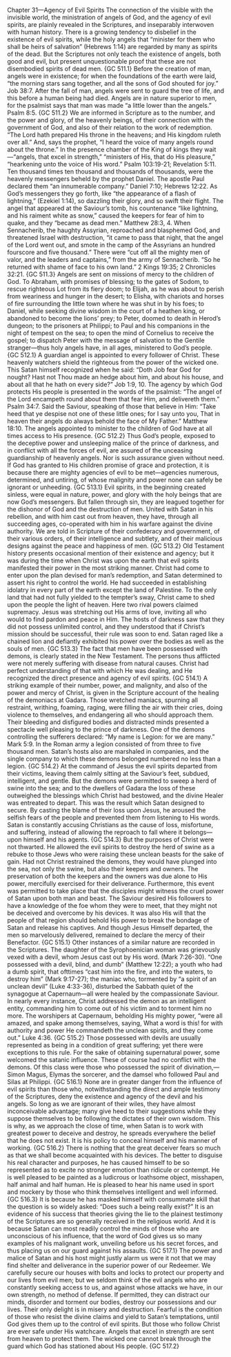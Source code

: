 Chapter 31—Agency of Evil Spirits
The connection of the visible with the invisible world, the ministration of angels of God, and the agency of evil spirits, are plainly revealed in the Scriptures, and inseparably interwoven with human history. There is a growing tendency to disbelief in the existence of evil spirits, while the holy angels that “minister for them who shall be heirs of salvation” (Hebrews 1:14) are regarded by many as spirits of the dead. But the Scriptures not only teach the existence of angels, both good and evil, but present unquestionable proof that these are not disembodied spirits of dead men. {GC 511.1}
Before the creation of man, angels were in existence; for when the foundations of the earth were laid, “the morning stars sang together, and all the sons of God shouted for joy.” Job 38:7. After the fall of man, angels were sent to guard the tree of life, and this before a human being had died. Angels are in nature superior to men, for the psalmist says that man was made “a little lower than the angels.” Psalm 8:5. {GC 511.2}
We are informed in Scripture as to the number, and the power and glory, of the heavenly beings, of their connection with the government of God, and also of their relation to the work of redemption. “The Lord hath prepared His throne in the heavens; and His kingdom ruleth over all.” And, says the prophet, “I heard the voice of many angels round about the throne.” In the presence chamber of the King of kings they wait—“angels, that excel in strength,” “ministers of His, that do His pleasure,” “hearkening unto the voice of His word.” Psalm 103:19-21; Revelation 5:11. Ten thousand times ten thousand and thousands of thousands, were the heavenly messengers beheld by the prophet Daniel. The apostle Paul declared them “an innumerable company.” Daniel 7:10; Hebrews 12:22. As God’s messengers they go forth, like “the appearance of a flash of lightning,” (Ezekiel 1:14), so dazzling their glory, and so swift their flight. The angel that appeared at the Saviour’s tomb, his countenance “like lightning, and his raiment white as snow,” caused the keepers for fear of him to quake, and they “became as dead men.” Matthew 28:3, 4. When Sennacherib, the haughty Assyrian, reproached and blasphemed God, and threatened Israel with destruction, “it came to pass that night, that the angel of the Lord went out, and smote in the camp of the Assyrians an hundred fourscore and five thousand.” There were “cut off all the mighty men of valor, and the leaders and captains,” from the army of Sennacherib. “So he returned with shame of face to his own land.” 2 Kings 19:35; 2 Chronicles 32:21. {GC 511.3}
Angels are sent on missions of mercy to the children of God. To Abraham, with promises of blessing; to the gates of Sodom, to rescue righteous Lot from its fiery doom; to Elijah, as he was about to perish from weariness and hunger in the desert; to Elisha, with chariots and horses of fire surrounding the little town where he was shut in by his foes; to Daniel, while seeking divine wisdom in the court of a heathen king, or abandoned to become the lions’ prey; to Peter, doomed to death in Herod’s dungeon; to the prisoners at Philippi; to Paul and his companions in the night of tempest on the sea; to open the mind of Cornelius to receive the gospel; to dispatch Peter with the message of salvation to the Gentile stranger—thus holy angels have, in all ages, ministered to God’s people. {GC 512.1}
A guardian angel is appointed to every follower of Christ. These heavenly watchers shield the righteous from the power of the wicked one. This Satan himself recognized when he said: “Doth Job fear God for nought? Hast not Thou made an hedge about him, and about his house, and about all that he hath on every side?” Job 1:9, 10. The agency by which God protects His people is presented in the words of the psalmist: “The angel of the Lord encampeth round about them that fear Him, and delivereth them.” Psalm 34:7. Said the Saviour, speaking of those that believe in Him: “Take heed that ye despise not one of these little ones; for I say unto you, That in heaven their angels do always behold the face of My Father.” Matthew 18:10. The angels appointed to minister to the children of God have at all times access to His presence. {GC 512.2}
Thus God’s people, exposed to the deceptive power and unsleeping malice of the prince of darkness, and in conflict with all the forces of evil, are assured of the unceasing guardianship of heavenly angels. Nor is such assurance given without need. If God has granted to His children promise of grace and protection, it is because there are mighty agencies of evil to be met—agencies numerous, determined, and untiring, of whose malignity and power none can safely be ignorant or unheeding. {GC 513.1}
Evil spirits, in the beginning created sinless, were equal in nature, power, and glory with the holy beings that are now God’s messengers. But fallen through sin, they are leagued together for the dishonor of God and the destruction of men. United with Satan in his rebellion, and with him cast out from heaven, they have, through all succeeding ages, co-operated with him in his warfare against the divine authority. We are told in Scripture of their confederacy and government, of their various orders, of their intelligence and subtlety, and of their malicious designs against the peace and happiness of men. {GC 513.2}
Old Testament history presents occasional mention of their existence and agency; but it was during the time when Christ was upon the earth that evil spirits manifested their power in the most striking manner. Christ had come to enter upon the plan devised for man’s redemption, and Satan determined to assert his right to control the world. He had succeeded in establishing idolatry in every part of the earth except the land of Palestine. To the only land that had not fully yielded to the tempter’s sway, Christ came to shed upon the people the light of heaven. Here two rival powers claimed supremacy. Jesus was stretching out His arms of love, inviting all who would to find pardon and peace in Him. The hosts of darkness saw that they did not possess unlimited control, and they understood that if Christ’s mission should be successful, their rule was soon to end. Satan raged like a chained lion and defiantly exhibited his power over the bodies as well as the souls of men. {GC 513.3}
The fact that men have been possessed with demons, is clearly stated in the New Testament. The persons thus afflicted were not merely suffering with disease from natural causes. Christ had perfect understanding of that with which He was dealing, and He recognized the direct presence and agency of evil spirits. {GC 514.1}
A striking example of their number, power, and malignity, and also of the power and mercy of Christ, is given in the Scripture account of the healing of the demoniacs at Gadara. Those wretched maniacs, spurning all restraint, writhing, foaming, raging, were filling the air with their cries, doing violence to themselves, and endangering all who should approach them. Their bleeding and disfigured bodies and distracted minds presented a spectacle well pleasing to the prince of darkness. One of the demons controlling the sufferers declared: “My name is Legion: for we are many.” Mark 5:9. In the Roman army a legion consisted of from three to five thousand men. Satan’s hosts also are marshaled in companies, and the single company to which these demons belonged numbered no less than a legion. {GC 514.2}
At the command of Jesus the evil spirits departed from their victims, leaving them calmly sitting at the Saviour’s feet, subdued, intelligent, and gentle. But the demons were permitted to sweep a herd of swine into the sea; and to the dwellers of Gadara the loss of these outweighed the blessings which Christ had bestowed, and the divine Healer was entreated to depart. This was the result which Satan designed to secure. By casting the blame of their loss upon Jesus, he aroused the selfish fears of the people and prevented them from listening to His words. Satan is constantly accusing Christians as the cause of loss, misfortune, and suffering, instead of allowing the reproach to fall where it belongs—upon himself and his agents. {GC 514.3}
But the purposes of Christ were not thwarted. He allowed the evil spirits to destroy the herd of swine as a rebuke to those Jews who were raising these unclean beasts for the sake of gain. Had not Christ restrained the demons, they would have plunged into the sea, not only the swine, but also their keepers and owners. The preservation of both the keepers and the owners was due alone to His power, mercifully exercised for their deliverance. Furthermore, this event was permitted to take place that the disciples might witness the cruel power of Satan upon both man and beast. The Saviour desired His followers to have a knowledge of the foe whom they were to meet, that they might not be deceived and overcome by his devices. It was also His will that the people of that region should behold His power to break the bondage of Satan and release his captives. And though Jesus Himself departed, the men so marvelously delivered, remained to declare the mercy of their Benefactor. {GC 515.1}
Other instances of a similar nature are recorded in the Scriptures. The daughter of the Syrophoenician woman was grievously vexed with a devil, whom Jesus cast out by His word. (Mark 7:26-30). “One possessed with a devil, blind, and dumb” (Matthew 12:22); a youth who had a dumb spirit, that ofttimes “cast him into the fire, and into the waters, to destroy him” (Mark 9:17-27); the maniac who, tormented by “a spirit of an unclean devil” (Luke 4:33-36), disturbed the Sabbath quiet of the synagogue at Capernaum—all were healed by the compassionate Saviour. In nearly every instance, Christ addressed the demon as an intelligent entity, commanding him to come out of his victim and to torment him no more. The worshipers at Capernaum, beholding His mighty power, “were all amazed, and spake among themselves, saying, What a word is this! for with authority and power He commandeth the unclean spirits, and they come out.” Luke 4:36. {GC 515.2}
Those possessed with devils are usually represented as being in a condition of great suffering; yet there were exceptions to this rule. For the sake of obtaining supernatural power, some welcomed the satanic influence. These of course had no conflict with the demons. Of this class were those who possessed the spirit of divination,—Simon Magus, Elymas the sorcerer, and the damsel who followed Paul and Silas at Philippi. {GC 516.1}
None are in greater danger from the influence of evil spirits than those who, notwithstanding the direct and ample testimony of the Scriptures, deny the existence and agency of the devil and his angels. So long as we are ignorant of their wiles, they have almost inconceivable advantage; many give heed to their suggestions while they suppose themselves to be following the dictates of their own wisdom. This is why, as we approach the close of time, when Satan is to work with greatest power to deceive and destroy, he spreads everywhere the belief that he does not exist. It is his policy to conceal himself and his manner of working. {GC 516.2}
There is nothing that the great deceiver fears so much as that we shall become acquainted with his devices. The better to disguise his real character and purposes, he has caused himself to be so represented as to excite no stronger emotion than ridicule or contempt. He is well pleased to be painted as a ludicrous or loathsome object, misshapen, half animal and half human. He is pleased to hear his name used in sport and mockery by those who think themselves intelligent and well informed. {GC 516.3}
It is because he has masked himself with consummate skill that the question is so widely asked: “Does such a being really exist?” It is an evidence of his success that theories giving the lie to the plainest testimony of the Scriptures are so generally received in the religious world. And it is because Satan can most readily control the minds of those who are unconscious of his influence, that the word of God gives us so many examples of his malignant work, unveiling before us his secret forces, and thus placing us on our guard against his assaults. {GC 517.1}
The power and malice of Satan and his host might justly alarm us were it not that we may find shelter and deliverance in the superior power of our Redeemer. We carefully secure our houses with bolts and locks to protect our property and our lives from evil men; but we seldom think of the evil angels who are constantly seeking access to us, and against whose attacks we have, in our own strength, no method of defense. If permitted, they can distract our minds, disorder and torment our bodies, destroy our possessions and our lives. Their only delight is in misery and destruction. Fearful is the condition of those who resist the divine claims and yield to Satan’s temptations, until God gives them up to the control of evil spirits. But those who follow Christ are ever safe under His watchcare. Angels that excel in strength are sent from heaven to protect them. The wicked one cannot break through the guard which God has stationed about His people. {GC 517.2}
